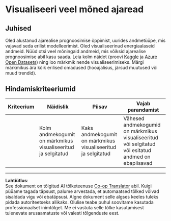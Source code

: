 <!--
CO_OP_TRANSLATOR_METADATA:
{
  "original_hash": "d1781b0b92568ea1d119d0a198b576b4",
  "translation_date": "2025-10-11T12:01:46+00:00",
  "source_file": "7-TimeSeries/1-Introduction/assignment.md",
  "language_code": "et"
}
-->
# Visualiseeri veel mõned ajaread

## Juhised

Oled alustanud ajarealise prognoosimise õppimist, uurides andmetüüpe, mis vajavad seda erilist modelleerimist. Oled visualiseerinud energiaalaseid andmeid. Nüüd otsi veel mõningaid andmeid, mis võiksid ajarealise prognoosimise abil kasu saada. Leia kolm näidet (proovi [Kaggle](https://kaggle.com) ja [Azure Open Datasets](https://azure.microsoft.com/en-us/services/open-datasets/catalog/?WT.mc_id=academic-77952-leestott)) ning loo märkmik nende visualiseerimiseks. Märgi märkmikus ära kõik erilised omadused (hooajalisus, järsud muutused või muud trendid).

## Hindamiskriteeriumid

| Kriteerium | Näidislik                                              | Piisav                                              | Vajab parandamist                                                                         |
| ---------- | ------------------------------------------------------ | -------------------------------------------------- | ---------------------------------------------------------------------------------------- |
|            | Kolm andmekogumit on märkmikus visualiseeritud ja selgitatud | Kaks andmekogumit on märkmikus visualiseeritud ja selgitatud | Vähesed andmekogumid on märkmikus visualiseeritud või selgitatud või esitatud andmed on ebapiisavad |

---

**Lahtiütlus**:  
See dokument on tõlgitud AI tõlketeenuse [Co-op Translator](https://github.com/Azure/co-op-translator) abil. Kuigi püüame tagada täpsust, palume arvestada, et automaatsed tõlked võivad sisaldada vigu või ebatäpsusi. Algne dokument selle algses keeles tuleks pidada autoriteetseks allikaks. Olulise teabe puhul soovitame kasutada professionaalset inimtõlget. Me ei vastuta selle tõlke kasutamisest tulenevate arusaamatuste või valesti tõlgenduste eest.